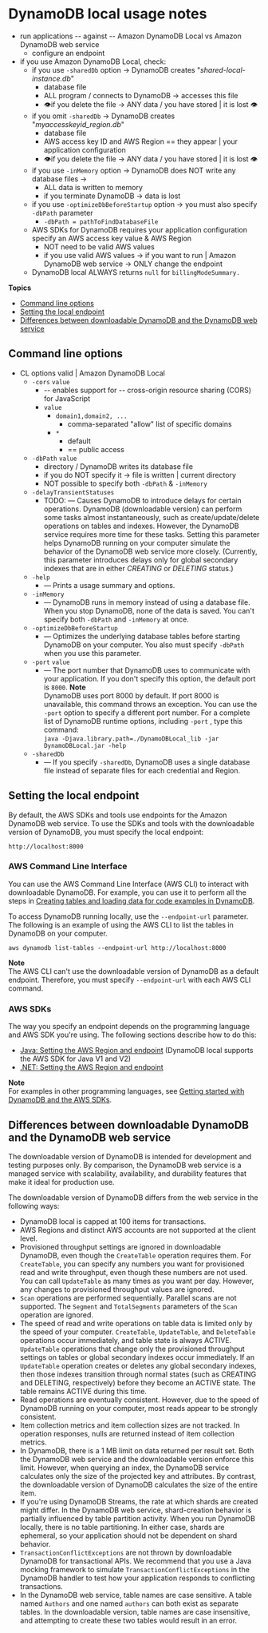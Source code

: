 # DynamoDB local usage notes<a name="DynamoDBLocal.UsageNotes"></a>

* run applications -- against -- Amazon DynamoDB Local vs Amazon DynamoDB web service
  * configure an endpoint
* if you use Amazon DynamoDB Local, check:
  * if you use `-sharedDb` option -> DynamoDB creates "*shared-local-instance.db*"
    * database file
    * ALL program / connects to DynamoDB -> accesses this file
    * 👁️if you delete the file -> ANY data / you have stored | it is lost 👁️
  * if you omit `-sharedDb` -> DynamoDB creates "*myaccesskeyid_region.db*"
    * database file
    * AWS access key ID and AWS Region == they appear | your application configuration
    * 👁️if you delete the file -> ANY data / you have stored | it is lost 👁️
  * if you use `-inMemory` option -> DynamoDB does NOT write any database files ->
    * ALL data is written to memory
    * if you terminate DynamoDB -> data is lost
  * if you use `-optimizeDbBeforeStartup` option -> you must also specify `-dbPath` parameter
    * `-dbPath = pathToFindDatabaseFile`
  * AWS SDKs for DynamoDB requires your application configuration specify an AWS access key value & AWS Region 
    * NOT need to be valid AWS values
    * if you use valid AWS values -> if you want to run | Amazon DynamoDB web service -> ONLY change the endpoint 
  * DynamoDB local ALWAYS returns `null` for `billingModeSummary.`

**Topics**
+ [Command line options](#DynamoDBLocal.CommandLineOptions)
+ [Setting the local endpoint](#DynamoDBLocal.Endpoint)
+ [Differences between downloadable DynamoDB and the DynamoDB web service](#DynamoDBLocal.Differences)

## Command line options<a name="DynamoDBLocal.CommandLineOptions"></a>

* CL options valid | Amazon DynamoDB Local
  * `-cors` `value`
    * -- enables support for -- cross\-origin resource sharing \(CORS\) for JavaScript
    * `value`
      * `domain1,domain2, ...`
        * comma\-separated "allow" list of specific domains
      * `*`
        * default 
        * == public access
  * `-dbPath` `value`
    * directory / DynamoDB writes its database file
    * if you do NOT specify it -> file is written | current directory
    * NOT possible to specify both `-dbPath` & `-inMemory` 
  * `-delayTransientStatuses`
    * TODO: — Causes DynamoDB to introduce delays for certain operations\. DynamoDB \(downloadable version\) can perform some tasks almost instantaneously, such as create/update/delete operations on tables and indexes\. However, the DynamoDB service requires more time for these tasks\. Setting this parameter helps DynamoDB running on your computer simulate the behavior of the DynamoDB web service more closely\. \(Currently, this parameter introduces delays only for global secondary indexes that are in either *CREATING* or *DELETING* status\.\)
  * `-help`
    * — Prints a usage summary and options\.
  * `-inMemory`
    * — DynamoDB runs in memory instead of using a database file\. When you stop DynamoDB, none of the data is saved\. You can't specify both `-dbPath` and `-inMemory` at once\.
  * `-optimizeDbBeforeStartup`
    * — Optimizes the underlying database tables before starting DynamoDB on your computer\. You also must specify `-dbPath` when you use this parameter\.
  * `-port` `value`
    * — The port number that DynamoDB uses to communicate with your application\. If you don't specify this option, the default port is `8000`\.
    **Note**  
    DynamoDB uses port 8000 by default\. If port 8000 is unavailable, this command throws an exception\. You can use the `-port` option to specify a different port number\. For a complete list of DynamoDB runtime options, including `-port` , type this command:  
    `java -Djava.library.path=./DynamoDBLocal_lib -jar DynamoDBLocal.jar -help`
  * `-sharedDb`
    * — If you specify `-sharedDb`, DynamoDB uses a single database file instead of separate files for each credential and Region\.

## Setting the local endpoint<a name="DynamoDBLocal.Endpoint"></a>

By default, the AWS SDKs and tools use endpoints for the Amazon DynamoDB web service\. To use the SDKs and tools with the downloadable version of DynamoDB, you must specify the local endpoint:

`http://localhost:8000`

### AWS Command Line Interface<a name="DynamoDBLocal.Endpoint.CLI"></a>

You can use the AWS Command Line Interface \(AWS CLI\) to interact with downloadable DynamoDB\. For example, you can use it to perform all the steps in [Creating tables and loading data for code examples in DynamoDB](SampleData.md)\.

To access DynamoDB running locally, use the `--endpoint-url` parameter\. The following is an example of using the AWS CLI to list the tables in DynamoDB on your computer\.

```
aws dynamodb list-tables --endpoint-url http://localhost:8000
```

**Note**  
The AWS CLI can't use the downloadable version of DynamoDB as a default endpoint\. Therefore, you must specify `--endpoint-url` with each AWS CLI command\.

### AWS SDKs<a name="DynamoDBLocal.Endpoint.SDK"></a>

The way you specify an endpoint depends on the programming language and AWS SDK you're using\. The following sections describe how to do this:
+ [Java: Setting the AWS Region and endpoint](CodeSamples.Java.md#CodeSamples.Java.RegionAndEndpoint) \(DynamoDB local supports the AWS SDK for Java V1 and V2\)
+ [\.NET: Setting the AWS Region and endpoint](CodeSamples.DotNet.md#CodeSamples.DotNet.RegionAndEndpoint)

**Note**  
For examples in other programming languages, see [Getting started with DynamoDB and the AWS SDKs](GettingStarted.md)\.

## Differences between downloadable DynamoDB and the DynamoDB web service<a name="DynamoDBLocal.Differences"></a>

The downloadable version of DynamoDB is intended for development and testing purposes only\. By comparison, the DynamoDB web service is a managed service with scalability, availability, and durability features that make it ideal for production use\. 

The downloadable version of DynamoDB differs from the web service in the following ways:
+  DynamoDB local is capped at 100 items for transactions\. 
+ AWS Regions and distinct AWS accounts are not supported at the client level\.
+ Provisioned throughput settings are ignored in downloadable DynamoDB, even though the `CreateTable` operation requires them\. For `CreateTable`, you can specify any numbers you want for provisioned read and write throughput, even though these numbers are not used\. You can call `UpdateTable` as many times as you want per day\. However, any changes to provisioned throughput values are ignored\.
+ `Scan` operations are performed sequentially\. Parallel scans are not supported\. The `Segment` and `TotalSegments` parameters of the `Scan` operation are ignored\.
+ The speed of read and write operations on table data is limited only by the speed of your computer\. `CreateTable`, `UpdateTable`, and `DeleteTable` operations occur immediately, and table state is always ACTIVE\. `UpdateTable` operations that change only the provisioned throughput settings on tables or global secondary indexes occur immediately\. If an `UpdateTable` operation creates or deletes any global secondary indexes, then those indexes transition through normal states \(such as CREATING and DELETING, respectively\) before they become an ACTIVE state\. The table remains ACTIVE during this time\.
+ Read operations are eventually consistent\. However, due to the speed of DynamoDB running on your computer, most reads appear to be strongly consistent\.
+ Item collection metrics and item collection sizes are not tracked\. In operation responses, nulls are returned instead of item collection metrics\.
+ In DynamoDB, there is a 1 MB limit on data returned per result set\. Both the DynamoDB web service and the downloadable version enforce this limit\. However, when querying an index, the DynamoDB service calculates only the size of the projected key and attributes\. By contrast, the downloadable version of DynamoDB calculates the size of the entire item\.
+ If you're using DynamoDB Streams, the rate at which shards are created might differ\. In the DynamoDB web service, shard\-creation behavior is partially influenced by table partition activity\. When you run DynamoDB locally, there is no table partitioning\. In either case, shards are ephemeral, so your application should not be dependent on shard behavior\.
+  `TransactionConflictExceptions` are not thrown by downloadable DynamoDB for transactional APIs\. We recommend that you use a Java mocking framework to simulate `TransactionConflictExceptions` in the DynamoDB handler to test how your application responds to conflicting transactions\. 
+ In the DynamoDB web service, table names are case sensitive\. A table named `Authors` and one named `authors` can both exist as separate tables\. In the downloadable version, table names are case insensitive, and attempting to create these two tables would result in an error\.
